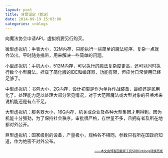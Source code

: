 ```yaml
---
layout: post
title: 背景设定（暂定）
date: 2014-09-19 15:03:00
categories: cnblogs
---
```


<p>向魔法协会申请API，虚拟机要另行购买。</p>
<p>微型虚拟机：手表大小，32M内存，只能执行一些简单的魔法程序，复杂一点就会溢出。平时随身携带，用来解决一些简单的问题。</p>
<p>小型虚拟机：手机大小，512M内存，可以执行的魔法复杂度更高，还可以同时执行数个小型魔法。挂载了简化版的IDE和编译器，功能有限，但应付日常使用已经足够了。</p>
<p>中型虚拟机：书包大小，2G内存，设计初衷是作为单兵作战装备，最终还是民用化了。处理能力足以处理大部分常见情况，对于大范围魔法或大型对象的召唤术来说机能还是有点不足。</p>
<p>大型虚拟机：服务器大小，16G内存，机关或企业及各种大型集团才用得到。因为机能十分强劲，为了保持社会秩序，审批很严格，存世量不多，且拥有者及所在地都对外公开。</p>
<p>巨型虚拟机：国家级别的设备，产量极小，规格各不相同，参数只有所在国政府知道，作为绝密不对外公布。</p>

<div align=right><a href="https://github.com/mlxy/SRBCnblogs"><font size=1>——本文由博客园搬家工具SRBCnblogs转换而成</font></a></div>